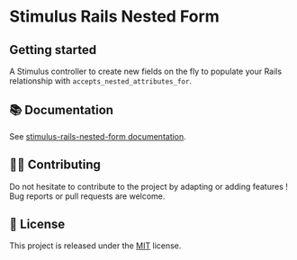 # Stimulus Rails Nested Form

## Getting started

A Stimulus controller to create new fields on the fly to populate your Rails relationship with `accepts_nested_attributes_for`.

## 📚 Documentation

See [stimulus-rails-nested-form documentation](https://www.stimulus-components.com/docs/stimulus-rails-nested-form/).

## 👷‍♂️ Contributing

Do not hesitate to contribute to the project by adapting or adding features ! Bug reports or pull requests are welcome.

## 📝 License

This project is released under the [MIT](http://opensource.org/licenses/MIT) license.
